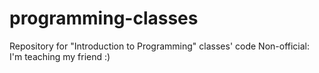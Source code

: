 # programming-classes
Repository for "Introduction to Programming" classes' code
Non-official: I'm teaching my friend :)
